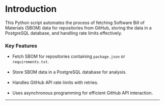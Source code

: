 # Introduction

This Python script automates the process of fetching Software Bill of Materials (SBOM) data for repositories from GitHub, storing the data in a PostgreSQL database, and handling rate limits effectively.




### Key Features

- Fetch SBOM for repositories containing `package.json` or `requirements.txt`.
<br><br> 
- Store SBOM data in a PostgreSQL database for analysis.
<br><br> 
- Handles GitHub API rate limits with retries.
<br><br> 
- Uses asynchronous programming for efficient GitHub API interaction.

---
<!-- [Previous: Home](index.md) | [Next: Installations](installation.md) -->